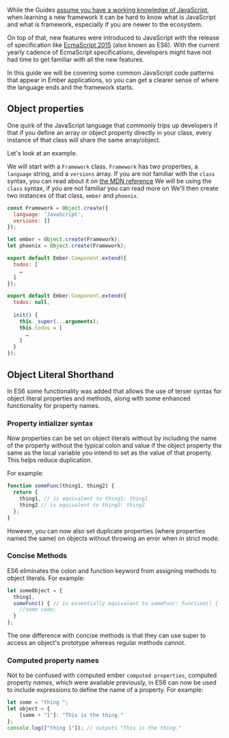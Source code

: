 While the Guides [assume you have a working knowledge of JavaScript](/#toc_assumptions),
when learning a new framework it can be hard to know what is JavaScript and what is framework,
especially if you are newer to the ecosystem.

On top of that, new features were introduced to JavaScript with the release of specification like [EcmaScript 2015](https://developer.mozilla.org/en/docs/Web/JavaScript/New_in_JavaScript/ECMAScript_6_support_in_Mozilla) (also known as ES6).
With the current yearly cadence of EcmaScript specifications,
developers might have not had time to get familiar with all the new features.

In this guide we will be covering some common JavaScript code patterns that appear in Ember applications,
so you can get a clearer sense of where the language ends and the framework starts.

## Object properties

One quirk of the JavaScript language that commonly trips up developers if that if you define an array or object property directly in your class,
every instance of that class will share the same array/object.

Let's look at an example.

We will start with a `Framework` class.
`Framework` has two properties, a `language` string, and a `versions` array.
If you are not familiar with the `class` syntax, you can read about it on [the MDN reference](https://developer.mozilla.org/en-US/docs/Web/JavaScript/Reference/Classes)
We will be using the `class` syntax, if you are not familiar you can read more on 
We'll then create two instances of that class, `ember` and `phoenix`.

```javascript
const Framework = Object.create({
  language: 'JavaScript',
  versions: []
});

let ember = Object.create(Framework);
let phoenix = Object.create(Framework);
```

```javascript
export default Ember.Component.extend({
  todos: [
    …
  ]
});
```

```javascript
export default Ember.Component.extend({
  todos: null,
  
  init() {
    this._super(...arguments);
    this.todos = [
      …
    ]
  }
});
```

## Object Literal Shorthand

In ES6 some functionality was added that allows the use of terser syntax for object literal properties and methods, along with some enhanced functionality for property names.

### Property intializer syntax

Now properties can be set on object literals without by including the name of the property without the typical colon and value if the object property the same as the local variable you intend to set as the value of that property. This helps reduce duplication. 

For example:
```javascript  
function someFunc(thing1, thing2) {
  return {
    thing1, // is equivalent to thing1: thing1
    thing2 // is equivalent to thing2: thing2
  };
}
```
However, you can now also set duplicate properties (where properties named the same) on objects without throwing an error when in strict mode.

### Concise Methods

ES6 eliminates the colon and function keyword from assigning methods to object literals. For example:

```javascript
let someObject = {
  thing1,
  someFunc() { // is essentially equivalent to someFunc: function() {
	//some code;
  }
};
```

The one difference with concise methods is that they can use super to access an object's prototype whereas regular methods cannot.

### Computed property names

Not to be confused with computed ember `computed properties`, computed property *names*, which were available previously, in ES6 can now be used to include expressions to define the name of a property. For example:

```javascript
let some = "thing ";
let object = {
	[some + "1"]: "This is the thing."
};
console.log(["thing 1"]); // outputs "This is the thing."
```  

